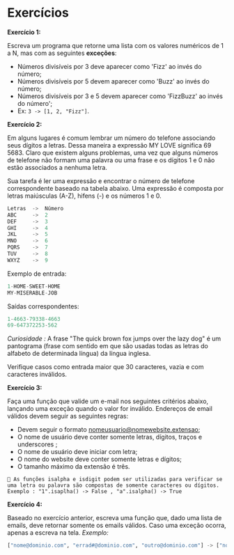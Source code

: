 # Exercícios

**Exercício 1:**

Escreva um programa que retorne uma lista com os valores numéricos de 1 a N, mas com as seguintes **exceções**:

* Números divisíveis por 3 deve aparecer como 'Fizz' ao invés do número;
* Números divisíveis por 5 devem aparecer como 'Buzz' ao invés do número;
* Números divisíveis por 3 e 5 devem aparecer como 'FizzBuzz' ao invés do número';
* Ex: `3 -> [1, 2, "Fizz"]`.

**Exercício 2:**

Em alguns lugares é comum lembrar um número do telefone associando seus dígitos a letras. Dessa maneira a expressão MY LOVE significa 69 5683. Claro que existem alguns problemas, uma vez que alguns números de telefone não formam uma palavra ou uma frase e os dígitos 1 e 0 não estão associados a nenhuma letra.

Sua tarefa é ler uma expressão e encontrar o número de telefone correspondente baseado na tabela abaixo. Uma expressão é composta por letras maiúsculas (A-Z), hifens (-) e os números 1 e 0.

```python
Letras  ->  Número
ABC     ->  2
DEF     ->  3
GHI     ->  4
JKL     ->  5
MNO     ->  6
PQRS    ->  7
TUV     ->  8
WXYZ    ->  9
```

Exemplo de entrada:
```python
1-HOME-SWEET-HOME
MY-MISERABLE-JOB
```
Saídas correspondentes:
```python
1-4663-79338-4663
69-647372253-562
```
*Curiosidade :*
A frase "The quick brown fox jumps over the lazy dog" é um pantograma (frase com sentido em que são usadas todas as letras do alfabeto de determinada língua) da língua inglesa.

Verifique casos como entrada maior que 30 caracteres, vazia e com caracteres inválidos.

**Exercício 3:**

Faça uma função que valide um e-mail nos seguintes critérios abaixo, lançando uma exceção quando o valor for inválido. Endereços de email válidos devem seguir as seguintes regras:
* Devem seguir o formato nomeusuario@nomewebsite.extensao;
* O nome de usuário deve conter somente letras, dígitos, traços e underscores ;
* O nome de usuário deve iniciar com letra;
* O nome do website deve conter somente letras e dígitos;
* O tamanho máximo da extensão é três.

`🦜 As funções isalpha e isdigit podem ser utilizadas para verificar se uma letra ou palavra são compostas de somente caracteres ou dígitos. Exemplo : "1".isaplha() -> False , "a".isalpha() -> True`

**Exercício 4:**

Baseado no exercício anterior, escreva uma função que, dado uma lista de emails, deve retornar somente os emails válidos. Caso uma exceção ocorra, apenas a escreva na tela.
*Exemplo:* 
```python
["nome@dominio.com", "errad#@dominio.com", "outro@dominio.com"] -> ["nome@dominio.com", "outro@dominio.com"]
```
